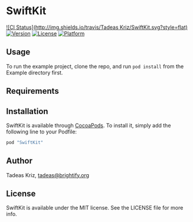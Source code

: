 # SwiftKit

[![CI Status](http://img.shields.io/travis/Tadeas Kriz/SwiftKit.svg?style=flat)](https://travis-ci.org/brightify/SwiftKit)
[![Version](https://img.shields.io/cocoapods/v/SwiftKit.svg?style=flat)](http://cocoapods.org/pods/SwiftKit)
[![License](https://img.shields.io/cocoapods/l/SwiftKit.svg?style=flat)](http://cocoapods.org/pods/SwiftKit)
[![Platform](https://img.shields.io/cocoapods/p/SwiftKit.svg?style=flat)](http://cocoapods.org/pods/SwiftKit)

## Usage

To run the example project, clone the repo, and run `pod install` from the Example directory first.

## Requirements

## Installation

SwiftKit is available through [CocoaPods](http://cocoapods.org). To install
it, simply add the following line to your Podfile:

```ruby
pod "SwiftKit"
```

## Author

Tadeas Kriz, tadeas@brightify.org

## License

SwiftKit is available under the MIT license. See the LICENSE file for more info.
